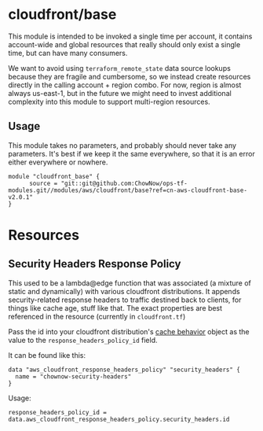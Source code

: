 # cloudfront/base

This module is intended to be invoked a single time per account, it contains account-wide and global resources that really should only exist a single time, but can have many consumers.

We want to avoid using `terraform_remote_state` data source lookups because they are fragile and cumbersome, so we instead create resources directly in the calling account + region combo. For now, region is almost always us-east-1, but in the future we might need to invest additional complexity into this module to support multi-region resources.

## Usage
This module takes no parameters, and probably should never take any parameters. It's best if we keep it the same everywhere, so that it is an error either everywhere or nowhere.
```hcl
module "cloudfront_base" {
      source = "git::git@github.com:ChowNow/ops-tf-modules.git//modules/aws/cloudfront/base?ref=cn-aws-cloudfront-base-v2.0.1"
}
```

# Resources
## Security Headers Response Policy
This used to be a lambda@edge function that was associated (a mixture of static and dynamically) with various cloudfront distributions.  It appends security-related response headers to traffic destined back to clients, for things like cache age, stuff like that.  The exact properties are best referenced in the resource (currently in `cloudfront.tf`)

Pass the id into your cloudfront distribution's [cache behavior](https://registry.terraform.io/providers/hashicorp/aws/latest/docs/resources/cloudfront_distribution#cache-behavior-arguments) object as the value to the `response_headers_policy_id` field.

It can be found like this:
```hcl
data "aws_cloudfront_response_headers_policy" "security_headers" {
  name = "chownow-security-headers"
}
```
Usage:
```hcl
response_headers_policy_id = data.aws_cloudfront_response_headers_policy.security_headers.id
```


